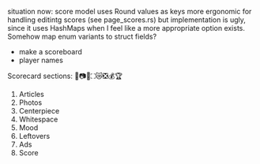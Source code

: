 situation now:
score model uses Round values as keys
more ergonomic for handling editintg scores (see page_scores.rs)
but implementation is ugly, since it uses HashMaps when I feel like a more appropriate option exists. Somehow map enum variants to struct fields?

* make a scoreboard
* player names

Scorecard sections: 📰📷🌟⛶😿❎💰🏆
1. Articles
2. Photos
3. Centerpiece
4. Whitespace
5. Mood
6. Leftovers
7. Ads
8. Score
